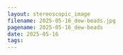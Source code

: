 ```yaml
---
layout: stereoscopic_image
filename: 2025-05-16_dew-beads.jpg
pagename: 2025-05-16_dew-beads
date: 2025-05-16
tags:
---
```

